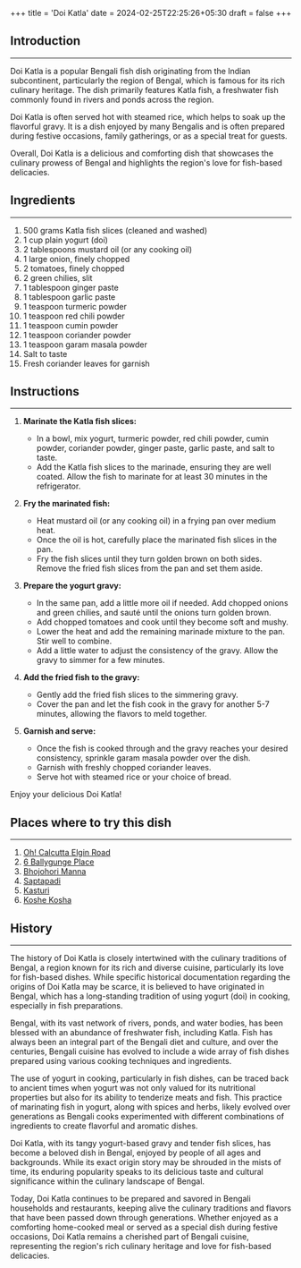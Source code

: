 +++
title = 'Doi Katla'
date = 2024-02-25T22:25:26+05:30
draft = false
+++

## Introduction

---

Doi Katla is a popular Bengali fish dish originating from the Indian subcontinent, particularly the region of Bengal, which is famous for its rich culinary heritage. The dish primarily features Katla fish, a freshwater fish commonly found in rivers and ponds across the region.

Doi Katla is often served hot with steamed rice, which helps to soak up the flavorful gravy. It is a dish enjoyed by many Bengalis and is often prepared during festive occasions, family gatherings, or as a special treat for guests.

Overall, Doi Katla is a delicious and comforting dish that showcases the culinary prowess of Bengal and highlights the region's love for fish-based delicacies.

## Ingredients

---

1. 500 grams Katla fish slices (cleaned and washed)
2. 1 cup plain yogurt (doi)
3. 2 tablespoons mustard oil (or any cooking oil)
4. 1 large onion, finely chopped
5. 2 tomatoes, finely chopped
6. 2 green chilies, slit
7. 1 tablespoon ginger paste
8. 1 tablespoon garlic paste
9. 1 teaspoon turmeric powder
10. 1 teaspoon red chili powder
11. 1 teaspoon cumin powder
12. 1 teaspoon coriander powder
13. 1 teaspoon garam masala powder
14. Salt to taste
15. Fresh coriander leaves for garnish

## Instructions

---

1. **Marinate the Katla fish slices:**

   - In a bowl, mix yogurt, turmeric powder, red chili powder, cumin powder, coriander powder, ginger paste, garlic paste, and salt to taste.
   - Add the Katla fish slices to the marinade, ensuring they are well coated. Allow the fish to marinate for at least 30 minutes in the refrigerator.

2. **Fry the marinated fish:**

   - Heat mustard oil (or any cooking oil) in a frying pan over medium heat.
   - Once the oil is hot, carefully place the marinated fish slices in the pan.
   - Fry the fish slices until they turn golden brown on both sides. Remove the fried fish slices from the pan and set them aside.

3. **Prepare the yogurt gravy:**

   - In the same pan, add a little more oil if needed. Add chopped onions and green chilies, and sauté until the onions turn golden brown.
   - Add chopped tomatoes and cook until they become soft and mushy.
   - Lower the heat and add the remaining marinade mixture to the pan. Stir well to combine.
   - Add a little water to adjust the consistency of the gravy. Allow the gravy to simmer for a few minutes.

4. **Add the fried fish to the gravy:**

   - Gently add the fried fish slices to the simmering gravy.
   - Cover the pan and let the fish cook in the gravy for another 5-7 minutes, allowing the flavors to meld together.

5. **Garnish and serve:**
   - Once the fish is cooked through and the gravy reaches your desired consistency, sprinkle garam masala powder over the dish.
   - Garnish with freshly chopped coriander leaves.
   - Serve hot with steamed rice or your choice of bread.

Enjoy your delicious Doi Katla!

## Places where to try this dish

---

1. [Oh! Calcutta Elgin Road](https://maps.app.goo.gl/M6ky7vSSNZSY45to8)
2. [6 Ballygunge Place](https://maps.app.goo.gl/Y3YqagaTTHaV2G3L6)
3. [Bhojohori Manna](https://maps.app.goo.gl/14BaWixN25PGZ7t69)
4. [Saptapadi](https://maps.app.goo.gl/1Hc6HCKF5Lx6fU2C9)
5. [Kasturi](https://maps.app.goo.gl/Gye4S2HAeB4YZ8cP9)
6. [Koshe Kosha](https://maps.app.goo.gl/suq6DEYS5sEWpxQt5)

## History

---

The history of Doi Katla is closely intertwined with the culinary traditions of Bengal, a region known for its rich and diverse cuisine, particularly its love for fish-based dishes. While specific historical documentation regarding the origins of Doi Katla may be scarce, it is believed to have originated in Bengal, which has a long-standing tradition of using yogurt (doi) in cooking, especially in fish preparations.

Bengal, with its vast network of rivers, ponds, and water bodies, has been blessed with an abundance of freshwater fish, including Katla. Fish has always been an integral part of the Bengali diet and culture, and over the centuries, Bengali cuisine has evolved to include a wide array of fish dishes prepared using various cooking techniques and ingredients.

The use of yogurt in cooking, particularly in fish dishes, can be traced back to ancient times when yogurt was not only valued for its nutritional properties but also for its ability to tenderize meats and fish. This practice of marinating fish in yogurt, along with spices and herbs, likely evolved over generations as Bengali cooks experimented with different combinations of ingredients to create flavorful and aromatic dishes.

Doi Katla, with its tangy yogurt-based gravy and tender fish slices, has become a beloved dish in Bengal, enjoyed by people of all ages and backgrounds. While its exact origin story may be shrouded in the mists of time, its enduring popularity speaks to its delicious taste and cultural significance within the culinary landscape of Bengal.

Today, Doi Katla continues to be prepared and savored in Bengali households and restaurants, keeping alive the culinary traditions and flavors that have been passed down through generations. Whether enjoyed as a comforting home-cooked meal or served as a special dish during festive occasions, Doi Katla remains a cherished part of Bengali cuisine, representing the region's rich culinary heritage and love for fish-based delicacies.
